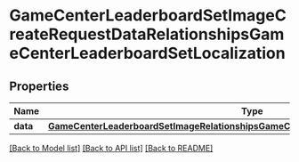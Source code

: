 # GameCenterLeaderboardSetImageCreateRequestDataRelationshipsGameCenterLeaderboardSetLocalization

## Properties
Name | Type | Description | Notes
------------ | ------------- | ------------- | -------------
**data** | [**GameCenterLeaderboardSetImageRelationshipsGameCenterLeaderboardSetLocalizationData**](GameCenterLeaderboardSetImageRelationshipsGameCenterLeaderboardSetLocalizationData.md) |  | 

[[Back to Model list]](../README.md#documentation-for-models) [[Back to API list]](../README.md#documentation-for-api-endpoints) [[Back to README]](../README.md)


